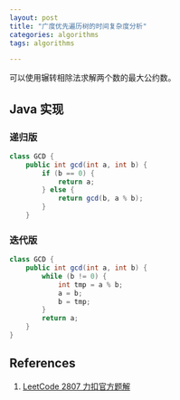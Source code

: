 ```yaml
---
layout: post
title: "广度优先遍历树的时间复杂度分析"
categories: algorithms
tags: algorithms

---
```


可以使用辗转相除法求解两个数的最大公约数。

## Java 实现

### 递归版

```java
class GCD {
    public int gcd(int a, int b) {
        if (b == 0) {
            return a;
        } else {
            return gcd(b, a % b);
        }
    }
```

### 迭代版

```java
class GCD {
    public int gcd(int a, int b) {
        while (b != 0) {
            int tmp = a % b;
            a = b;
            b = tmp;
        }
        return a;
    }
}
```

## References

1. [LeetCode 2807 力扣官方题解](https://leetcode.cn/problems/insert-greatest-common-divisors-in-linked-list/solutions/2589529/zai-lian-biao-zhong-cha-ru-zui-da-gong-y-udrs/)
